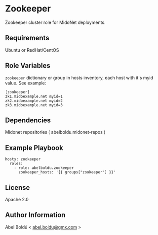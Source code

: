 Zookeeper
=========

Zookeeper cluster role for MidoNet deployments.

Requirements
------------

Ubuntu or RedHat/CentOS

Role Variables
--------------

`zookeeper` dictionary or group in hosts inventory, each host with it's myid value. See example:

```
[zookeeper]
zk1.midoexample.net myid=1
zk2.midoexample.net myid=2
zk3.midoexample.net myid=3
```

Dependencies
------------

Midonet repositories ( abelboldu.midonet-repos )

Example Playbook
----------------

```
hosts: zookeeper
  roles:
    - role: abelboldu.zookeeper
      zookeeper_hosts: '{{ groups["zookeeper"] }}'
```



License
-------

Apache 2.0

Author Information
------------------

Abel Boldú < abel.boldu@gmx.com >

